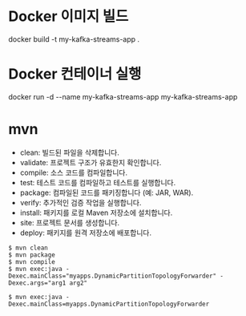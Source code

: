 # Docker 이미지 빌드
docker build -t my-kafka-streams-app .

# Docker 컨테이너 실행
docker run -d --name my-kafka-streams-app my-kafka-streams-app


# mvn
- clean: 빌드된 파일을 삭제합니다.
- validate: 프로젝트 구조가 유효한지 확인합니다.
- compile: 소스 코드를 컴파일합니다.
- test: 테스트 코드를 컴파일하고 테스트를 실행합니다.
- package: 컴파일된 코드를 패키징합니다 (예: JAR, WAR).
- verify: 추가적인 검증 작업을 실행합니다.
- install: 패키지를 로컬 Maven 저장소에 설치합니다.
- site: 프로젝트 문서를 생성합니다.
- deploy: 패키지를 원격 저장소에 배포합니다.

```
$ mvn clean 
$ mvn package
$ mvn compile
$ mvn exec:java -Dexec.mainClass="myapps.DynamicPartitionTopologyForwarder" -Dexec.args="arg1 arg2"

$ mvn exec:java -Dexec.mainClass=myapps.DynamicPartitionTopologyForwarder
```
